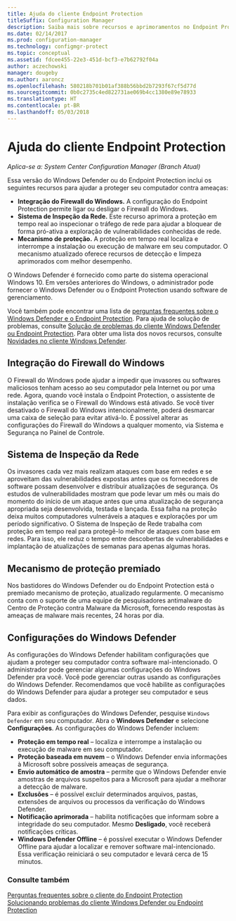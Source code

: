 ```yaml
---
title: Ajuda do cliente Endpoint Protection
titleSuffix: Configuration Manager
description: Saiba mais sobre recursos e aprimoramentos no Endpoint Protection que ajudam a proteger seu computador contra ameaças.
ms.date: 02/14/2017
ms.prod: configuration-manager
ms.technology: configmgr-protect
ms.topic: conceptual
ms.assetid: fdcee455-22e3-451d-bcf3-e7b62792f04a
author: aczechowski
manager: dougeby
ms.author: aaroncz
ms.openlocfilehash: 580218b701b01af388b56bbd2b7293f67cf5d77d
ms.sourcegitcommit: 0b0c2735c4ed822731ae069b4cc1380e89e78933
ms.translationtype: HT
ms.contentlocale: pt-BR
ms.lasthandoff: 05/03/2018
---
```

# <a name="endpoint-protection-client-help"></a>Ajuda do cliente Endpoint Protection

*Aplica-se a: System Center Configuration Manager (Branch Atual)*


Essa versão do Windows Defender ou do Endpoint Protection inclui os seguintes recursos para ajudar a proteger seu computador contra ameaças:  

-   **Integração do Firewall do Windows.** A configuração do Endpoint Protection permite ligar ou desligar o Firewall do Windows.  
-   **Sistema de Inspeção da Rede.** Este recurso aprimora a proteção em tempo real ao inspecionar o tráfego de rede para ajudar a bloquear de forma pró-ativa a exploração de vulnerabilidades conhecidas de rede.  
-   **Mecanismo de proteção.** A proteção em tempo real localiza e interrompe a instalação ou execução de malware em seu computador. O mecanismo atualizado oferece recursos de detecção e limpeza aprimorados com melhor desempenho.  

O Windows Defender é fornecido como parte do sistema operacional Windows 10.  Em versões anteriores do Windows, o administrador pode fornecer o Windows Defender ou o Endpoint Protection usando software de gerenciamento.

Você também pode encontrar uma lista de [perguntas frequentes sobre o Windows Defender e o Endpoint Protection](endpoint-protection-client-faq.md). Para ajuda de solução de problemas, consulte [Solução de problemas do cliente Windows Defender ou Endpoint Protection](troubleshoot-endpoint-client.md). Para obter uma lista dos novos recursos, consulte [Novidades no cliente Windows Defender](https://support.microsoft.com/help/29276/windows-10-whats-new-in-windows-defender).

## <a name="windows-firewall-integration"></a>Integração do Firewall do Windows  
 O Firewall do Windows pode ajudar a impedir que invasores ou softwares maliciosos tenham acesso ao seu computador pela Internet ou por uma rede. Agora, quando você instala o Endpoint Protection, o assistente de instalação verifica se o Firewall do Windows está ativado. Se você tiver desativado o Firewall do Windows intencionalmente, poderá desmarcar uma caixa de seleção para evitar ativá-lo. É possível alterar as configurações do Firewall do Windows a qualquer momento, via Sistema e Segurança no Painel de Controle.  

## <a name="network-inspection-system"></a>Sistema de Inspeção da Rede  
 Os invasores cada vez mais realizam ataques com base em redes e se aproveitam das vulnerabilidades expostas antes que os fornecedores de software possam desenvolver e distribuir atualizações de segurança. Os estudos de vulnerabilidades mostram que pode levar um mês ou mais do momento do início de um ataque antes que uma atualização de segurança apropriada seja desenvolvida, testada e lançada. Essa falha na proteção deixa muitos computadores vulneráveis a ataques e explorações por um período significativo. O Sistema de Inspeção de Rede trabalha com proteção em tempo real para protegê-lo melhor de ataques com base em redes. Para isso, ele reduz o tempo entre descobertas de vulnerabilidades e implantação de atualizações de semanas para apenas algumas horas.  

## <a name="award-winning-protection-engine"></a>Mecanismo de proteção premiado  
 Nos bastidores do Windows Defender ou do Endpoint Protection está o premiado mecanismo de proteção, atualizado regularmente. O mecanismo conta com o suporte de uma equipe de pesquisadores antimalware do Centro de Proteção contra Malware da Microsoft, fornecendo respostas às ameaças de malware mais recentes, 24 horas por dia.  

## <a name="windows-defender-settings"></a>Configurações do Windows Defender
As configurações do Windows Defender habilitam configurações que ajudam a proteger seu computador contra software mal-intencionado. O administrador pode gerenciar algumas configurações do Windows Defender pra você. Você pode gerenciar outras usando as configurações do Windows Defender. Recomendamos que você habilite as configurações do Windows Defender para ajudar a proteger seu computador e seus dados.

Para exibir as configurações do Windows Defender, pesquise `Windows Defender` em seu computador. Abra o **Windows Defender** e selecione **Configurações**. As configurações do Windows Defender incluem:
- **Proteção em tempo real** – localiza e interrompe a instalação ou execução de malware em seu computador.
- **Proteção baseada em nuvem** – o Windows Defender envia informações à Microsoft sobre possíveis ameaças de segurança.
- **Envio automático de amostra** – permite que o Windows Defender envie amostras de arquivos suspeitos para a Microsoft para ajudar a melhorar a detecção de malware.
- **Exclusões** – é possível excluir determinados arquivos, pastas, extensões de arquivos ou processos da verificação do Windows Defender.
- **Notificação aprimorada** – habilita notificações que informam sobre a integridade do seu computador. Mesmo **Desligado**, você receberá notificações críticas.
- **Windows Defender Offline** – é possível executar o Windows Defender Offline para ajudar a localizar e remover software mal-intencionado. Essa verificação reiniciará o seu computador e levará cerca de 15 minutos.

### <a name="see-also"></a>Consulte também  
 [Perguntas frequentes sobre o cliente do Endpoint Protection](endpoint-protection-client-faq.md)   
 [Solucionando problemas do cliente Windows Defender ou Endpoint Protection](troubleshoot-endpoint-client.md)
